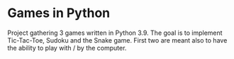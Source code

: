 # Games in Python
Project gathering 3 games written in Python 3.9. The goal is to implement Tic-Tac-Toe, Sudoku and the Snake game. First two are meant also to have the ability to play with / by the computer. 
